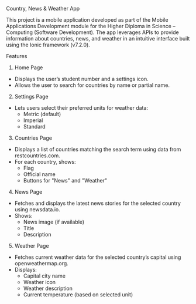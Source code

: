 Country, News & Weather App

This project is a mobile application developed as part of the Mobile Applications Development module for the Higher Diploma in Science – Computing (Software Development). 
The app leverages APIs to provide information about countries, news, and weather in an intuitive interface built using the Ionic framework (v7.2.0).


Features

1. Home Page
* Displays the user’s student number and a settings icon.
* Allows the user to search for countries by name or partial name.

2. Settings Page
* Lets users select their preferred units for weather data:
    * Metric (default)
    * Imperial
    * Standard
 
3. Countries Page
* Displays a list of countries matching the search term using data from restcountries.com.
* For each country, shows:
    * Flag
    * Official name
    * Buttons for "News" and "Weather"
 
4. News Page
* Fetches and displays the latest news stories for the selected country using newsdata.io.
* Shows:
    * News image (if available)
    * Title
    * Description
 
5. Weather Page
* Fetches current weather data for the selected country’s capital using openweathermap.org.
* Displays:
    * Capital city name
    * Weather icon
    * Weather description
    * Current temperature (based on selected unit)
 
  


